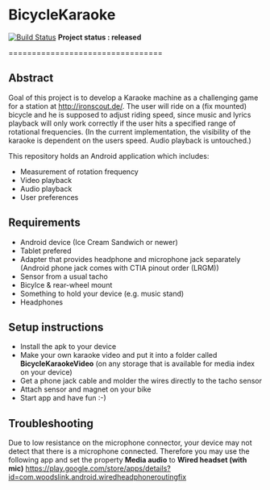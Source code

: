 # BicycleKaraoke

[![Build Status](https://travis-ci.org/mdicke2s/BicycleKaraoke.svg?branch=master)](https://travis-ci.org/mdicke2s/BicycleKaraoke)
**Project status : released** 

=================================

## Abstract
Goal of this project is to develop a Karaoke machine as a challenging game for a station at http://ironscout.de/. The user will ride on a (fix mounted) bicycle and he is supposed to adjust riding speed, since music and lyrics playback will only work correctly if the user hits a specified range of rotational frequencies. (In the current implementation, the visibility of the karaoke is dependent on the users speed. Audio playback is untouched.)

This repository holds an Android application which includes:
- Measurement of rotation frequency
- Video playback
- Audio playback
- User preferences

## Requirements
- Android device (Ice Cream Sandwich or newer)
- Tablet prefered
- Adapter that provides headphone and microphone jack separately (Android phone jack comes with CTIA pinout order (LRGM))
- Sensor from a usual tacho
- Bicylce & rear-wheel mount
- Something to hold your device (e.g. music stand)
- Headphones

## Setup instructions
- Install the apk to your device
- Make your own karaoke video and put it into a folder called **BicycleKaraokeVideo** (on any storage that is available for media index on your device)
- Get a phone jack cable and molder the wires directly to the tacho sensor
- Attach sensor and magnet on your bike
- Start app and have fun :-)

## Troubleshooting
Due to low resistance on the microphone connector, your device may not detect that there is a microphone connected. Therefore you may use the following app and set the property **Media audio** to **Wired headset (with mic)**
https://play.google.com/store/apps/details?id=com.woodslink.android.wiredheadphoneroutingfix
